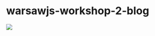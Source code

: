 # warsawjs-workshop-2-blog

![](http://warsawjs.com/assets/images/logo/logo-transparent-240x240.png)
